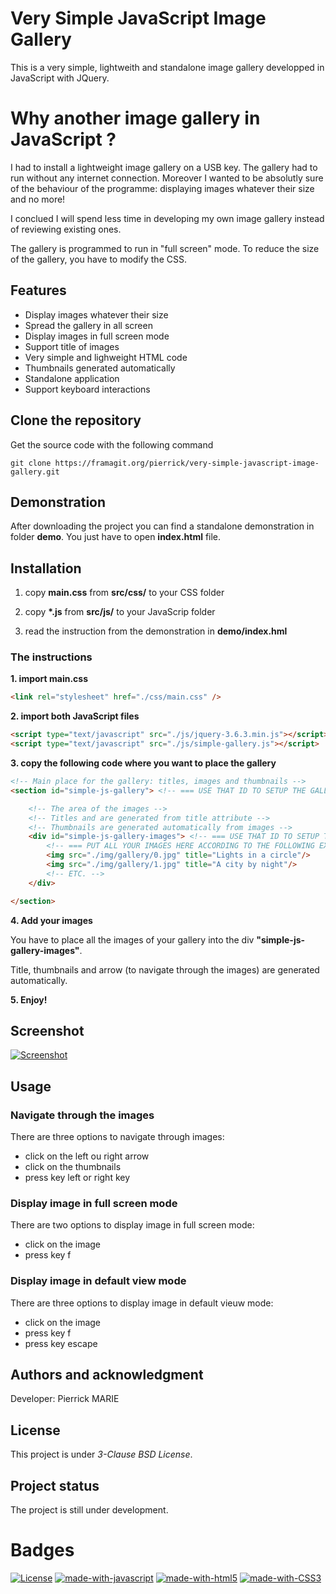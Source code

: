 # Very Simple JavaScript Image Gallery

This is a very simple, lightweith and standalone image gallery developped in JavaScript with JQuery.

# Why another image gallery in JavaScript ?

I had to install a lightweight image gallery on a USB key. The gallery had to run without any internet connection. Moreover I wanted to be absolutly sure of the behaviour of the programme: displaying images whatever their size and no more!

I conclued I will spend less time in developing my own image gallery instead of reviewing existing ones.

The gallery is programmed to run in "full screen" mode. To reduce the size of the gallery, you have to modify the CSS.

## Features

* Display images whatever their size
* Spread the gallery in all screen
* Display images in full screen mode
* Support title of images
* Very simple and lighweight HTML code
* Thumbnails generated automatically
* Standalone application
* Support keyboard interactions

## Clone the repository

Get the source code with the following command

```
git clone https://framagit.org/pierrick/very-simple-javascript-image-gallery.git
```

## Demonstration

After downloading the project you can find a standalone demonstration in folder **demo**.
You just have to open **index.html** file.

## Installation

1. copy **main.css** from **src/css/** to your CSS folder

2. copy **\*.js** from **src/js/** to your JavaScrip folder

3. read the instruction from the demonstration in **demo/index.hml**

### The instructions

**1. import main.css**

```html
<link rel="stylesheet" href="./css/main.css" />
```

**2. import both JavaScript files**

```html
<script type="text/javascript" src="./js/jquery-3.6.3.min.js"></script>
<script type="text/javascript" src="./js/simple-gallery.js"></script>
```

**3. copy the following code where you want to place the gallery**

```html
<!-- Main place for the gallery: titles, images and thumbnails -->
<section id="simple-js-gallery"> <!-- === USE THAT ID TO SETUP THE GALLERY === -->

	<!-- The area of the images -->
	<!-- Titles and are generated from title attribute -->
	<!-- Thumbnails are generated automatically from images -->
	<div id="simple-js-gallery-images"> <!-- === USE THAT ID TO SETUP THE GALLERY === -->
		<!-- === PUT ALL YOUR IMAGES HERE ACCORDING TO THE FOLLOWING EXAMPLES === -->
		<img src="./img/gallery/0.jpg" title="Lights in a circle"/>
		<img src="./img/gallery/1.jpg" title="A city by night"/>
		<!-- ETC. -->
	</div>

</section>
```

**4. Add your images**

You have to place all the images of your gallery into the div **"simple-js-gallery-images"**.

Title, thumbnails and arrow (to navigate through the images) are generated automatically.

**5. Enjoy!**

## Screenshot

[![Screenshot](https://framagit.org/pierrick/very-simple-javascript-image-gallery/-/raw/main/demo/screenshot.jpg)](https://framagit.org/pierrick/very-simple-javascript-image-gallery/-/raw/main/demo/screenshot.jpg)

## Usage

### Navigate through the images

There are three options to navigate through images:

* click on the left ou right arrow
* click on the thumbnails
* press key left or right key

### Display image in full screen mode

There are two options to display image in full screen mode:

* click on the image
* press key f

### Display image in default view mode

There are three options to display image in default vieuw mode:

* click on the image
* press key f
* press key escape

## Authors and acknowledgment

Developer: Pierrick MARIE

## License

This project is under *3-Clause BSD License*.

## Project status

The project is still under development.

# Badges

[![License](https://img.shields.io/badge/License-BSD%203--Clause-blue.svg)](https://opensource.org/licenses/BSD-3-Clause) [![made-with-javascript](https://img.shields.io/badge/Made%20with-JavaScript-1f425f.svg)](https://www.javascript.com) [![made-with-html5](https://img.shields.io/badge/Made%20with-html5-%23E34F26.svg)](https://html.spec.whatwg.org/multipage/) [![made-with-CSS3](https://img.shields.io/badge/Made%20with-css3-%231572B6.svg)](https://www.w3.org/TR/css-2022/)
